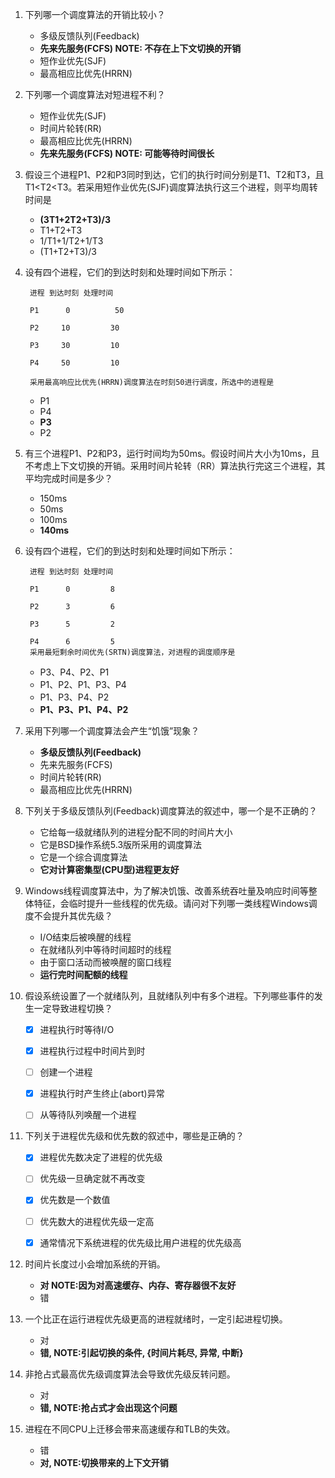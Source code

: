 1. 下列哪一个调度算法的开销比较小？
	* 多级反馈队列(Feedback)
	* **先来先服务(FCFS) NOTE: 不存在上下文切换的开销**
	* 短作业优先(SJF)
	* 最高相应比优先(HRRN)


2. 下列哪一个调度算法对短进程不利？
	* 短作业优先(SJF)
	* 时间片轮转(RR)
	* 最高相应比优先(HRRN)
	* **先来先服务(FCFS)	NOTE: 可能等待时间很长**


3. 假设三个进程P1、P2和P3同时到达，它们的执行时间分别是T1、T2和T3，且T1<T2<T3。若采用短作业优先(SJF)调度算法执行这三个进程，则平均周转时间是
	* **(3T1+2T2+T3)/3**
	* T1+T2+T3
	* 1/T1+1/T2+1/T3
	* (T1+T2+T3)/3

4. 设有四个进程，它们的到达时刻和处理时间如下所示：

		进程 到达时刻 处理时间
		
		P1      0          50
		
		P2     10         30
		
		P3     30         10
		
		P4     50         10
		
		采用最高响应比优先(HRRN)调度算法在时刻50进行调度，所选中的进程是

	* P1
	* P4
	* **P3**
	* P2


5. 有三个进程P1、P2和P3，运行时间均为50ms。假设时间片大小为10ms，且不考虑上下文切换的开销。采用时间片轮转（RR）算法执行完这三个进程，其平均完成时间是多少？
	* 150ms
	* 50ms
	* 100ms
	* **140ms**


6. 设有四个进程，它们的到达时刻和处理时间如下所示：
	
		进程 到达时刻 处理时间
		
		P1      0         8
		
		P2      3         6
		
		P3      5         2
		
		P4      6         5
		采用最短剩余时间优先(SRTN)调度算法，对进程的调度顺序是
	
	
	* P3、P4、P2、P1
	* P1、P2、P1、P3、P4
	* P1、P3、P4、P2
	* **P1、P3、P1、P4、P2**


7. 采用下列哪一个调度算法会产生“饥饿”现象？
	* **多级反馈队列(Feedback)**
	* 先来先服务(FCFS)
	* 时间片轮转(RR)
	* 最高相应比优先(HRRN)

8. 下列关于多级反馈队列(Feedback)调度算法的叙述中，哪一个是不正确的？
	* 它给每一级就绪队列的进程分配不同的时间片大小
	* 它是BSD操作系统5.3版所采用的调度算法
	* 它是一个综合调度算法
	* **它对计算密集型(CPU型)进程更友好**


9. Windows线程调度算法中，为了解决饥饿、改善系统吞吐量及响应时间等整体特征，会临时提升一些线程的优先级。请问对下列哪一类线程Windows调度不会提升其优先级？
	* I/O结束后被唤醒的线程
	* 在就绪队列中等待时间超时的线程
	* 由于窗口活动而被唤醒的窗口线程
	* **运行完时间配额的线程**


10. 假设系统设置了一个就绪队列，且就绪队列中有多个进程。下列哪些事件的发生一定导致进程切换？
	- [X] 进程执行时等待I/O
	- [X] 进程执行过程中时间片到时
	- [ ] 创建一个进程
	- [X] 进程执行时产生终止(abort)异常
	- [ ] 从等待队列唤醒一个进程


11. 下列关于进程优先级和优先数的叙述中，哪些是正确的？
	- [X] 进程优先数决定了进程的优先级
	- [ ] 优先级一旦确定就不再改变
	- [X] 优先数是一个数值
	- [ ] 优先数大的进程优先级一定高
	- [X] 通常情况下系统进程的优先级比用户进程的优先级高


12. 时间片长度过小会增加系统的开销。
	* **对	NOTE:因为对高速缓存、内存、寄存器很不友好**
	* 错


13. 一个比正在运行进程优先级更高的进程就绪时，一定引起进程切换。
	* 对
	* **错, NOTE:引起切换的条件, {时间片耗尽, 异常, 中断}**

14. 非抢占式最高优先级调度算法会导致优先级反转问题。
	* 对
	* **错, NOTE:抢占式才会出现这个问题**


15. 进程在不同CPU上迁移会带来高速缓存和TLB的失效。
	* 错
	* **对, NOTE:切换带来的上下文开销**
